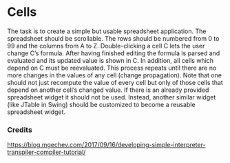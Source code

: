 # Cells
The task is to create a simple but usable spreadsheet application. The spreadsheet should be scrollable. The rows should be numbered from 0 to 99 and the columns from A to Z. Double-clicking a cell C lets the user change C’s formula. After having finished editing the formula is parsed and evaluated and its updated value is shown in C. In addition, all cells which depend on C must be reevaluated. This process repeats until there are no more changes in the values of any cell (change propagation). Note that one should not just recompute the value of every cell but only of those cells that depend on another cell’s changed value. If there is an already provided spreadsheet widget it should not be used. Instead, another similar widget (like JTable in Swing) should be customized to become a reusable spreadsheet widget.

### Credits
https://blog.mgechev.com/2017/09/16/developing-simple-interpreter-transpiler-compiler-tutorial/